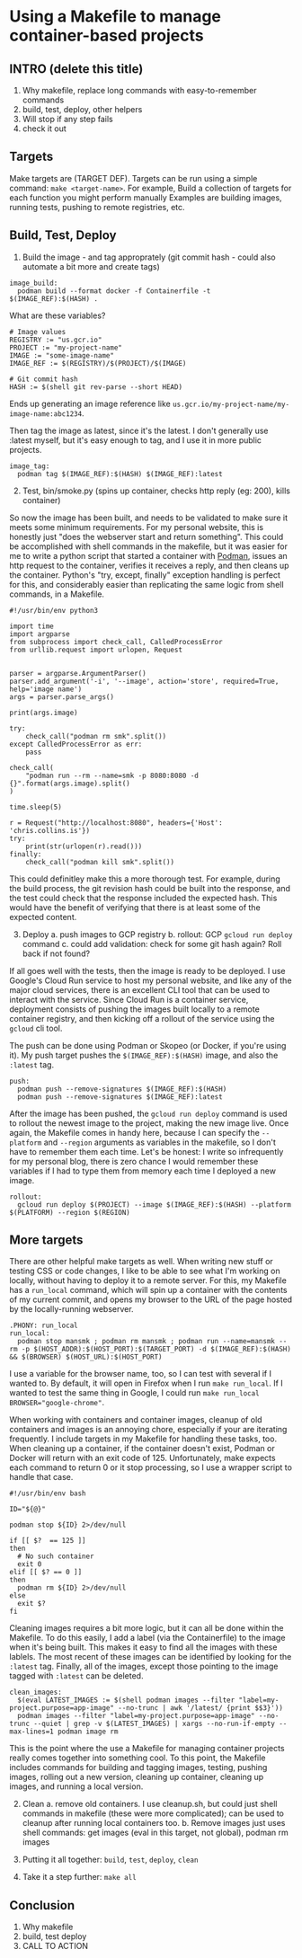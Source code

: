 # Using a Makefile to manage container-based projects

## INTRO (delete this title)
1. Why makefile, replace long commands with easy-to-remember commands
2. build, test, deploy, other helpers
3. Will stop if any step fails
4. check it out

## Targets

Make targets are (TARGET DEF).
Targets can be run using a simple command: `make <target-name>`.
For example,
Build a collection of targets for each function you might perform manually
Examples are building images, running tests, pushing to remote registries, etc.

## Build, Test, Deploy

1. Build the image - and tag approprately (git commit hash - could also automate a bit more and create tags)

```make
image_build:
  podman build --format docker -f Containerfile -t $(IMAGE_REF):$(HASH) .

```

What are these variables?

```make
# Image values
REGISTRY := "us.gcr.io"
PROJECT := "my-project-name"
IMAGE := "some-image-name"
IMAGE_REF := $(REGISTRY)/$(PROJECT)/$(IMAGE)

# Git commit hash
HASH := $(shell git rev-parse --short HEAD)
```

Ends up generating an image reference like `us.gcr.io/my-project-name/my-image-name:abc1234`.

Then tag the image as latest, since it's the latest. I don't generally use :latest myself, but it's easy enough to tag, and I use it in more public projects.

```make
image_tag:
  podman tag $(IMAGE_REF):$(HASH) $(IMAGE_REF):latest
```

2. Test, bin/smoke.py (spins up container, checks http reply (eg: 200), kills container)

So now the image has been built, and needs to be validated to make sure it meets some minimum requirements.
For my personal website, this is honestly just "does the webserver start and return something".
This could be accomplished with shell commands in the makefile, but it was easier for me to write a python script that started a container with [Podman](https://podman.io/), issues an http request to the container, verifies it receives a reply, and then cleans up the container.
Python's "try, except, finally" exception handling is perfect for this, and considerably easier than replicating the same logic from shell commands, in a Makefile.

```python3
#!/usr/bin/env python3

import time
import argparse
from subprocess import check_call, CalledProcessError
from urllib.request import urlopen, Request


parser = argparse.ArgumentParser()
parser.add_argument('-i', '--image', action='store', required=True, help='image name')
args = parser.parse_args()

print(args.image)

try:
    check_call("podman rm smk".split())
except CalledProcessError as err:
    pass

check_call(
    "podman run --rm --name=smk -p 8080:8080 -d {}".format(args.image).split()
)

time.sleep(5)

r = Request("http://localhost:8080", headers={'Host': 'chris.collins.is'})
try:
    print(str(urlopen(r).read()))
finally:
    check_call("podman kill smk".split())
```

This could definitley make this a more thorough test.
For example, during the build process, the git revision hash could be built into the response, and the test could check that the response included the expected hash.
This would have the benefit of verifying that there is at least some of the expected content.

3. Deploy
  a. push images to GCP registry
  b. rollout: GCP `gcloud run deploy` command
  c. could add validation: check for some git hash again? Roll back if not found?

If all goes well with the tests, then the image is ready to be deployed.
I use Google's Cloud Run service to host my personal website, and like any of the major cloud services, there is an excellent CLI tool that can be used to interact with the service.
Since Cloud Run is a container service, deployment consists of pushing the images built locally to a remote container registry, and then kicking off a rollout of the service using the `gcloud` cli tool.

The push can be done using Podman or Skopeo (or Docker, if you're using it).
My push target pushes the `$(IMAGE_REF):$(HASH)` image, and also the `:latest` tag.

```make
push:
  podman push --remove-signatures $(IMAGE_REF):$(HASH)
  podman push --remove-signatures $(IMAGE_REF):latest
```

After the image has been pushed, the `gcloud run deploy` command is used to rollout the newest image to the project, making the new image live.
Once again, the Makefile comes in handy here, because I can specify the `--platform` and `--region` arguments as variables in the makefile, so I don't have to remember them each time.
Let's be honest: I write so infrequently for my personal blog, there is zero chance I would remember these variables if I had to type them from memory each time I deployed a new image.

```make
rollout:
  gcloud run deploy $(PROJECT) --image $(IMAGE_REF):$(HASH) --platform $(PLATFORM) --region $(REGION)
```

## More targets

There are other helpful make targets as well.
When writing new stuff or testing CSS or code changes, I like to be able to see what I'm working on locally, without having to deploy it to a remote server.
For this, my Makefile has a `run_local` command, which will spin up a container with the contents of my current commit, and opens my browser to the URL of the page hosted by the locally-running webserver.

```make
.PHONY: run_local
run_local:
  podman stop mansmk ; podman rm mansmk ; podman run --name=mansmk --rm -p $(HOST_ADDR):$(HOST_PORT):$(TARGET_PORT) -d $(IMAGE_REF):$(HASH) && $(BROWSER) $(HOST_URL):$(HOST_PORT)
```

I use a variable for the browser name, too, so I can test with several if I wanted to.
By default, it will open in Firefox when I run `make run_local`.
If I wanted to test the same thing in Google, I could run `make run_local BROWSER="google-chrome"`.

When working with containers and container images, cleanup of old containers and images is an annoying chore, especially if your are iterating frequently.
I include targets in my Makefile for handling these tasks, too.
When cleaning up a container, if the container doesn't exist, Podman or Docker will return with an exit code of 125.
Unfortunately, make expects each command to return 0 or it stop processing, so I use a wrapper script to handle that case.

```make
#!/usr/bin/env bash

ID="${@}"

podman stop ${ID} 2>/dev/null

if [[ $?  == 125 ]]
then
  # No such container
  exit 0
elif [[ $? == 0 ]]
then
  podman rm ${ID} 2>/dev/null
else
  exit $?
fi
```

Cleaning images requires a bit more logic, but it can all be done within the Makefile.
To do this easily, I add a label (via the Containerfile) to the image when it's being built.
This makes it easy to find all the images with these lablels.
The most recent of these images can be identified by looking for the `:latest` tag.
Finally, all of the images, except those pointing to the image tagged with `:latest` can be deleted.

```make
clean_images:
  $(eval LATEST_IMAGES := $(shell podman images --filter "label=my-project.purpose=app-image" --no-trunc | awk '/latest/ {print $$3}'))
  podman images --filter "label=my-project.purpose=app-image" --no-trunc --quiet | grep -v $(LATEST_IMAGES) | xargs --no-run-if-empty --max-lines=1 podman image rm
```

This is the point where the use a Makefile for managing container projects really comes together into something cool.
To this point, the Makefile includes commands for building and tagging images, testing, pushing images, rolling out a new version, cleaning up container, cleaning up images, and running a local version.



2. Clean
  a. remove old containers.  I use cleanup.sh, but could just shell commands in makefile (these were more complicated); can be used to cleanup after running local containers too.
  b. Remove images just uses shell commands: get images (eval in this target, not global), podman rm images

3. Putting it all together: `build`, `test`, `deploy`, `clean`

4. Take it a step further: `make all`

## Conclusion

1. Why makefile
2. build, test deploy
3. CALL TO ACTION